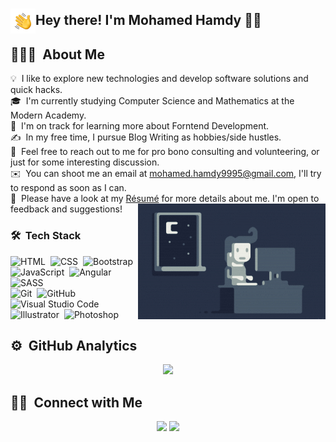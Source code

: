 ### <p><a target="_blank" rel="noopener noreferrer" href="/AVS1508/AVS1508/blob/master/assets/Hand%20Wave.gif"><img alt="Night Coding" src="https://raw.githubusercontent.com/AVS1508/AVS1508/master/assets/Hand%20Wave.gif" width="40" align="left"></a></p>
<h2><a class="anchor" aria-hidden="true"></path></svg></a>Hey there! I'm Mohamed Hamdy <g-emoji class="g-emoji" alias="man_technologist" fallback src="https://github.githubassets.com/images/icons/emoji/unicode/1f468-1f4bb.png">👨‍💻</g-emoji></h2>

<!-- ## 👋 &nbsp;Hey there! I'm Aditya -->

## 👨🏻‍💻 &nbsp;About Me

💡 &nbsp;I like to explore new technologies and develop software solutions and quick hacks.\
🎓 &nbsp;I'm currently studying Computer Science and Mathematics at the Modern Academy.\
🌱 &nbsp;I'm on track for learning more about Forntend Development.\
✍️ &nbsp;In my free time, I pursue Blog Writing as hobbies/side hustles.\
💬 &nbsp;Feel free to reach out to me for pro bono consulting and volunteering, or just for some interesting discussion.\
✉️ &nbsp;You can shoot me an email at mohamed.hamdy9995@gmail.com, I'll try to respond as soon as I can.\
📄 &nbsp;Please have a look at my [Résumé](file:///C:/Users/amrahmed/OneDrive/Desktop/Amr's%20Resume.pdf) for more details about me. I'm open to feedback and suggestions!
<img alt="Night Coding" src="https://raw.githubusercontent.com/AVS1508/AVS1508/master/assets/Night-Coding.gif" align="right"/>

### 🛠 &nbsp;Tech Stack

![HTML](https://img.shields.io/badge/-HTML-05122A?style=flat&logo=HTML5)&nbsp;
![CSS](https://img.shields.io/badge/-CSS-05122A?style=flat&logo=CSS3&logoColor=1572B6)&nbsp;
![Bootstrap](https://img.shields.io/badge/-Bootstrap-05122A?style=flat&logo=bootstrap&logoColor=563D7C)&nbsp;\
![JavaScript](https://img.shields.io/badge/javascript-%23323330.svg?style=for-the-badge&logo=javascript&logoColor=%23F7DF1E)&nbsp;
![Angular](https://img.shields.io/badge/Angular-DD0031?style=for-the-badge&logo=angular&logoColor=white)&nbsp;
![SASS](https://img.shields.io/badge/SASS-hotpink.svg?style=for-the-badge&logo=SASS&logoColor=white)&nbsp;\
![Git](https://img.shields.io/badge/-Git-05122A?style=flat&logo=git)&nbsp;
![GitHub](https://img.shields.io/badge/-GitHub-05122A?style=flat&logo=github)&nbsp;
![Visual Studio Code](https://img.shields.io/badge/-Visual%20Studio%20Code-05122A?style=flat&logo=visual-studio-code&logoColor=007ACC)&nbsp;
![Illustrator](https://img.shields.io/badge/-Illustrator-05122A?style=flat&logo=adobe-illustrator)&nbsp;
![Photoshop](https://img.shields.io/badge/-Photoshop-05122A?style=flat&logo=adobe-photoshop)&nbsp;




## ⚙️ &nbsp;GitHub Analytics

<p align="center">
<a href="https://github.com/amr20012020/amr20012020/edit/main/README.md">
  <img height="180em" src="https://github-readme-stats-eight-theta.vercel.app/api?username=AVS1508&show_icons=true&theme=algolia&include_all_commits=true&count_private=true"/>
</a>
</p>



## 🤝🏻 &nbsp;Connect with Me

<p align="center">
<a href="https://www.linkedin.com/in/mohamed-hamdy-6662b3168/"><img src="https://img.shields.io/badge/-Mohamed%20Hamdy%20Mohamed-0077B5?style=flat&logo=Linkedin&logoColor=white"/></a>
<a href="mailto:mohamed.hamdy9995@gmail.com"><img src="https://img.shields.io/badge/-mohamed.hamdy9995@gmail.com-D14836?style=flat&logo=Gmail&logoColor=white"/></a>
</p>
<!--
**amr20012020/amr20012020** is a ✨ _special_ ✨ repository because its `README.md` (this file) appears on your GitHub profile.

